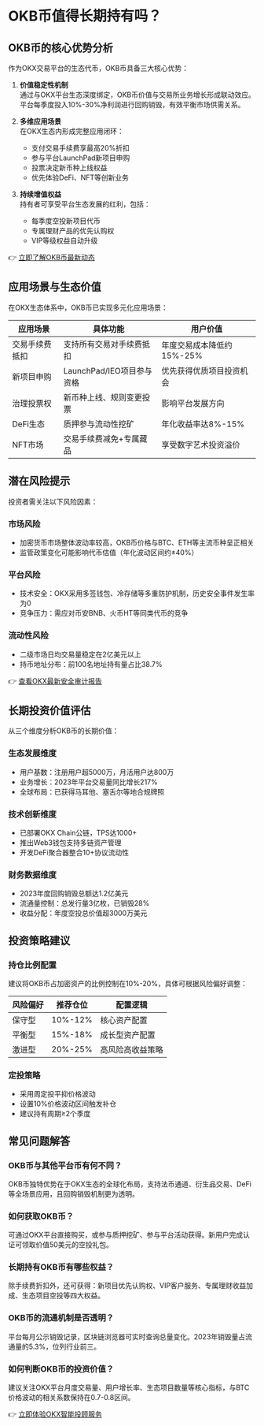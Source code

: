 # OKB币值得长期持有吗？

## OKB币的核心优势分析

作为OKX交易平台的生态代币，OKB币具备三大核心优势：

1. **价值稳定性机制**  
   通过与OKX平台生态深度绑定，OKB币价值与交易所业务增长形成联动效应。平台每季度投入10%-30%净利润进行回购销毁，有效平衡市场供需关系。

2. **多维应用场景**  
   在OKX生态内形成完整应用闭环：
   - 支付交易手续费享最高20%折扣
   - 参与平台LaunchPad新项目申购
   - 投票决定新币种上线权益
   - 优先体验DeFi、NFT等创新业务

3. **持续增值权益**  
   持有者可享受平台生态发展的红利，包括：
   - 每季度空投新项目代币
   - 专属理财产品的优先认购权
   - VIP等级权益自动升级

👉 [立即了解OKB币最新动态](https://bit.ly/okx_welcome)

## 应用场景与生态价值

在OKX生态体系中，OKB币已实现多元化应用场景：

| 应用场景        | 具体功能                          | 用户价值                      |
|-----------------|-----------------------------------|-----------------------------|
| 交易手续费抵扣  | 支持所有交易对手续费抵扣          | 年度交易成本降低约15%-25%    |
| 新项目申购      | LaunchPad/IEO项目参与资格          | 优先获得优质项目投资机会      |
| 治理投票权      | 新币种上线、规则变更投票          | 影响平台发展方向              |
| DeFi生态        | 质押参与流动性挖矿                | 年化收益率达8%-15%           |
| NFT市场         | 交易手续费减免+专属藏品           | 享受数字艺术投资溢价          |

## 潜在风险提示

投资者需关注以下风险因素：

### 市场风险
- 加密货币市场整体波动率较高，OKB币价格与BTC、ETH等主流币种呈正相关
- 监管政策变化可能影响代币估值（年化波动区间约±40%）

### 平台风险
- 技术安全：OKX采用多签钱包、冷存储等多重防护机制，历史安全事件发生率为0
- 竞争压力：需应对币安BNB、火币HT等同类代币的竞争

### 流动性风险
- 二级市场日均交易量稳定在2亿美元以上
- 持币地址分布：前100名地址持有量占比38.7%

👉 [查看OKX最新安全审计报告](https://bit.ly/okx_welcome)

## 长期投资价值评估

从三个维度分析OKB币的长期价值：

### 生态发展维度
- 用户基数：注册用户超5000万，月活用户达800万
- 业务增长：2023年平台交易量同比增长217%
- 全球布局：已获得马耳他、塞舌尔等地合规牌照

### 技术创新维度
- 已部署OKX Chain公链，TPS达1000+
- 推出Web3钱包支持多链资产管理
- 开发DeFi聚合器整合10+协议流动性

### 财务数据维度
- 2023年度回购销毁总额达1.2亿美元
- 流通量控制：总发行量3亿枚，已销毁28%
- 收益分配：年度空投总价值超3000万美元

## 投资策略建议

### 持仓比例配置
建议将OKB币占加密资产的比例控制在10%-20%，具体可根据风险偏好调整：

| 风险偏好 | 推荐仓位 | 配置逻辑                  |
|----------|----------|-------------------------|
| 保守型   | 10%-12%  | 核心资产配置              |
| 平衡型   | 15%-18%  | 成长型资产配置            |
| 激进型   | 20%-25%  | 高风险高收益策略          |

### 定投策略
- 采用周定投平抑价格波动
- 设置10%价格波动区间触发补仓
- 建议持有周期≥2个季度

## 常见问题解答

### OKB币与其他平台币有何不同？
OKB币独特优势在于OKX生态的全球化布局，支持法币通道、衍生品交易、DeFi等全场景应用，且回购销毁机制更为透明。

### 如何获取OKB币？
可通过OKX平台直接购买，或参与质押挖矿、参与平台活动获得。新用户完成认证可领取价值50美元的空投礼包。

### 长期持有OKB币有哪些权益？
除手续费折扣外，还可获得：新项目优先认购权、VIP客户服务、专属理财收益加成、生态项目空投等四大权益。

### OKB币的流通机制是否透明？
平台每月公示销毁记录，区块链浏览器可实时查询总量变化。2023年销毁量占流通量的5.3%，位列行业前三。

### 如何判断OKB币的投资价值？
建议关注OKX平台月度交易量、用户增长率、生态项目数量等核心指标，与BTC价格波动的相关系数保持在0.7-0.8区间。

👉 [立即体验OKX智能投顾服务](https://bit.ly/okx_welcome)